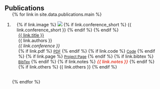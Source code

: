 <h2 id="Projects" style="margin: 2px 0px -15px;">Publications</h2>

<div class="publications">
<ol class="bibliography">

{% for link in site.data.publications.main %}

<li>
<div class="pub-row">
  <div class="col-sm-3 abbr" style="position: relative;padding-right: 15px;padding-left: 15px;">
    {% if link.image %} 
    <img src="{{ link.image }}" class="teaser img-fluid z-depth-1" style="width=100;height=40%">
    {% if link.conference_short %} 
    <abbr class="badge">{{ link.conference_short }}</abbr>
    {% endif %}
    {% endif %}
  </div>
  <div class="col-sm-9" style="position: relative;padding-right: 15px;padding-left: 20px;">
      <div class="title"><a href="{{ link.pdf }}">{{ link.title }}</a></div>
      <div class="author">{{ link.authors }}</div>
      <div class="periodical"><em>{{ link.conference }}</em>
      </div>
    <div class="links">
      {% if link.pdf %} 
      <a href="{{ link.pdf }}" class="btn btn-sm z-depth-0" role="button" target="_blank" style="font-size:12px;">PDF</a>
      {% endif %}
      {% if link.code %} 
      <a href="{{ link.code }}" class="btn btn-sm z-depth-0" role="button" target="_blank" style="font-size:12px;">Code</a>
      {% endif %}
      {% if link.page %} 
      <a href="{{ link.page }}" class="btn btn-sm z-depth-0" role="button" target="_blank" style="font-size:12px;">Project Page</a>
      {% endif %}
      {% if link.bibtex %} 
      <a href="{{ link.bibtex }}" class="btn btn-sm z-depth-0" role="button" target="_blank" style="font-size:12px;">BibTex</a>
      {% endif %}
      {% if link.notes %} 
      <strong> <i style="color:#e74d3c">{{ link.notes }}</i></strong>
      {% endif %}
      {% if link.others %} 
      {{ link.others }}
      {% endif %}
    </div>
  </div>
</div>
</li>
<br>

{% endfor %}

</ol>
</div>



<!-- ## Projects

### Realistic Ray-Traced Scene Using Blender's Cycles Engine

1. **[Publication Title 1](link_to_pdf)**  
   _Author 1, Author 2, Author 3_  
   *Conference Name or Journal*  
   [PDF](link_to_pdf) | [Code](link_to_code) | [Project Page](link_to_project_page) | [BibTex](link_to_bibtex)  
   _Note: Special note or additional information_  -->


<!-- The final project for CS148 (Intro Computer Graphics) was to create a visually compelling image using Blender's Cycles ray-tracing engine, showcasing your skills in geometry, materials, and textures. The project required me to model the primary geometry from scratch, apply custom UV mapping and texturing, and leverage the advantages of ray-tracing such as realistic lighting, shadows, and reflections. Additionally, I had to incorporate at least one advanced feature in Blender, like depth of field or volumetrics, to enhance the artistic quality of my scene.

I decided to recreate a scene from the videogame _Stray_, where you play as a cat exploring a dilapidated, underground city populated with robots. Every piece of geometry in my scene was created from scratch, except for the cat. This includes the neon sign, which is the main geometry/focus of my scene. I modeled the sign off an official image of the game asset, but I didn’t reference any tutorials to do so. I will include the reference photo and final image below. -->
